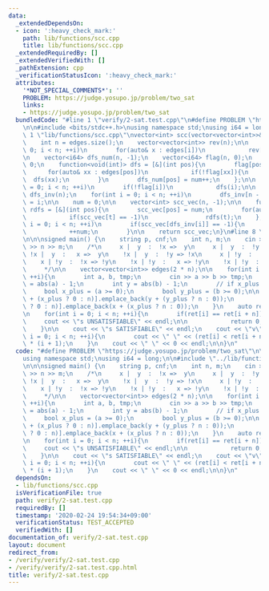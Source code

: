 ```yaml
---
data:
  _extendedDependsOn:
  - icon: ':heavy_check_mark:'
    path: lib/functions/scc.cpp
    title: lib/functions/scc.cpp
  _extendedRequiredBy: []
  _extendedVerifiedWith: []
  _pathExtension: cpp
  _verificationStatusIcon: ':heavy_check_mark:'
  attributes:
    '*NOT_SPECIAL_COMMENTS*': ''
    PROBLEM: https://judge.yosupo.jp/problem/two_sat
    links:
    - https://judge.yosupo.jp/problem/two_sat
  bundledCode: "#line 1 \"verify/2-sat.test.cpp\"\n#define PROBLEM \"https://judge.yosupo.jp/problem/two_sat\"\
    \n\n#include <bits/stdc++.h>\nusing namespace std;\nusing i64 = long;\n\n#line\
    \ 1 \"lib/functions/scc.cpp\"\nvector<int> scc(vector<vector<int>>& edges){\n\
    \    int n = edges.size();\n    vector<vector<int>> rev(n);\n\n    for(int i =\
    \ 0; i < n; ++i)\n        for(auto& x : edges[i])\n            rev[x].emplace_back(i);\n\
    \n    vector<i64> dfs_num(n, -1);\n    vector<i64> flag(n, 0);\n    int num =\
    \ 0;\n    function<void(int)> dfs = [&](int pos){\n        flag[pos] = 1;\n  \
    \      for(auto& xx : edges[pos])\n            if(!flag[xx]){\n              \
    \  dfs(xx);\n        }\n        dfs_num[pos] = num++;\n    };\n\n    for(int i\
    \ = 0; i < n; ++i)\n        if(!flag[i])\n            dfs(i);\n\n    vector<int>\
    \ dfs_inv(n);\n    for(int i = 0; i < n; ++i)\n        dfs_inv[n - 1 - dfs_num[i]]\
    \ = i;\n\n    num = 0;\n\n    vector<int> scc_vec(n, -1);\n\n    function<void(int)>\
    \ rdfs = [&](int pos){\n        scc_vec[pos] = num;\n        for(auto t : rev[pos])\n\
    \            if(scc_vec[t] == -1)\n                rdfs(t);\n    };\n\n    for(int\
    \ i = 0; i < n; ++i)\n        if(scc_vec[dfs_inv[i]] == -1){\n            rdfs(dfs_inv[i]);\n\
    \            ++num;\n        }\n\n    return scc_vec;\n}\n#line 8 \"verify/2-sat.test.cpp\"\
    \n\n\nsigned main() {\n    string p, cnf;\n    int n, m;\n    cin >> p >> cnf\
    \ >> n >> m;\n    /*\n     x |  y  :  !x =>  y\n     x |  y  :  !y =>  x\n   \
    \ !x |  y  :   x =>  y\n    !x |  y  :  !y => !x\n     x | !y  :   y =>  x\n \
    \    x | !y  :  !x => !y\n    !x | !y  :   x => !y\n    !x | !y  :   y => !x\n\
    \     */\n\n    vector<vector<int>> edges(2 * n);\n\n    for(int i = 0; i < m;\
    \ ++i){\n        int a, b, tmp;\n        cin >> a >> b >> tmp;\n        int x\
    \ = abs(a) - 1;\n        int y = abs(b) - 1;\n        // if x_plus: true\n   \
    \     bool x_plus = (a >= 0);\n        bool y_plus = (b >= 0);\n\n        edges[x\
    \ + (x_plus ? 0 : n)].emplace_back(y + (y_plus ? n : 0));\n        edges[y + (y_plus\
    \ ? 0 : n)].emplace_back(x + (x_plus ? n : 0));\n    }\n    auto ret = scc(edges);\n\
    \n    for(int i = 0; i < n; ++i){\n        if(ret[i] == ret[i + n]){\n       \
    \     cout << \"s UNSATISFIABLE\" << endl;\n\n            return 0;\n        }\n\
    \    }\n\n    cout << \"s SATISFIABLE\" << endl;\n    cout << \"v\";\n\n    for(int\
    \ i = 0; i < n; ++i){\n        cout << \" \" << (ret[i] < ret[i + n] ? 1 : -1)\
    \ * (i + 1);\n    }\n    cout << \" \" << 0 << endl;\n\n}\n"
  code: "#define PROBLEM \"https://judge.yosupo.jp/problem/two_sat\"\n\n#include <bits/stdc++.h>\n\
    using namespace std;\nusing i64 = long;\n\n#include \"../lib/functions/scc.cpp\"\
    \n\n\nsigned main() {\n    string p, cnf;\n    int n, m;\n    cin >> p >> cnf\
    \ >> n >> m;\n    /*\n     x |  y  :  !x =>  y\n     x |  y  :  !y =>  x\n   \
    \ !x |  y  :   x =>  y\n    !x |  y  :  !y => !x\n     x | !y  :   y =>  x\n \
    \    x | !y  :  !x => !y\n    !x | !y  :   x => !y\n    !x | !y  :   y => !x\n\
    \     */\n\n    vector<vector<int>> edges(2 * n);\n\n    for(int i = 0; i < m;\
    \ ++i){\n        int a, b, tmp;\n        cin >> a >> b >> tmp;\n        int x\
    \ = abs(a) - 1;\n        int y = abs(b) - 1;\n        // if x_plus: true\n   \
    \     bool x_plus = (a >= 0);\n        bool y_plus = (b >= 0);\n\n        edges[x\
    \ + (x_plus ? 0 : n)].emplace_back(y + (y_plus ? n : 0));\n        edges[y + (y_plus\
    \ ? 0 : n)].emplace_back(x + (x_plus ? n : 0));\n    }\n    auto ret = scc(edges);\n\
    \n    for(int i = 0; i < n; ++i){\n        if(ret[i] == ret[i + n]){\n       \
    \     cout << \"s UNSATISFIABLE\" << endl;\n\n            return 0;\n        }\n\
    \    }\n\n    cout << \"s SATISFIABLE\" << endl;\n    cout << \"v\";\n\n    for(int\
    \ i = 0; i < n; ++i){\n        cout << \" \" << (ret[i] < ret[i + n] ? 1 : -1)\
    \ * (i + 1);\n    }\n    cout << \" \" << 0 << endl;\n\n}\n"
  dependsOn:
  - lib/functions/scc.cpp
  isVerificationFile: true
  path: verify/2-sat.test.cpp
  requiredBy: []
  timestamp: '2020-02-24 19:54:34+09:00'
  verificationStatus: TEST_ACCEPTED
  verifiedWith: []
documentation_of: verify/2-sat.test.cpp
layout: document
redirect_from:
- /verify/verify/2-sat.test.cpp
- /verify/verify/2-sat.test.cpp.html
title: verify/2-sat.test.cpp
---
```

